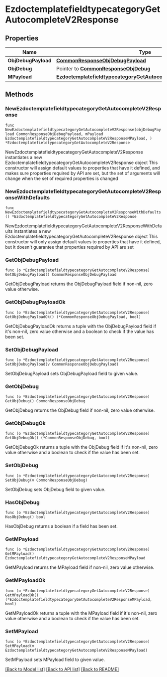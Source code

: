 # EzdoctemplatefieldtypecategoryGetAutocompleteV2Response

## Properties

Name | Type | Description | Notes
------------ | ------------- | ------------- | -------------
**ObjDebugPayload** | [**CommonResponseObjDebugPayload**](CommonResponseObjDebugPayload.md) |  | 
**ObjDebug** | Pointer to [**CommonResponseObjDebug**](CommonResponseObjDebug.md) |  | [optional] 
**MPayload** | [**EzdoctemplatefieldtypecategoryGetAutocompleteV2ResponseMPayload**](EzdoctemplatefieldtypecategoryGetAutocompleteV2ResponseMPayload.md) |  | 

## Methods

### NewEzdoctemplatefieldtypecategoryGetAutocompleteV2Response

`func NewEzdoctemplatefieldtypecategoryGetAutocompleteV2Response(objDebugPayload CommonResponseObjDebugPayload, mPayload EzdoctemplatefieldtypecategoryGetAutocompleteV2ResponseMPayload, ) *EzdoctemplatefieldtypecategoryGetAutocompleteV2Response`

NewEzdoctemplatefieldtypecategoryGetAutocompleteV2Response instantiates a new EzdoctemplatefieldtypecategoryGetAutocompleteV2Response object
This constructor will assign default values to properties that have it defined,
and makes sure properties required by API are set, but the set of arguments
will change when the set of required properties is changed

### NewEzdoctemplatefieldtypecategoryGetAutocompleteV2ResponseWithDefaults

`func NewEzdoctemplatefieldtypecategoryGetAutocompleteV2ResponseWithDefaults() *EzdoctemplatefieldtypecategoryGetAutocompleteV2Response`

NewEzdoctemplatefieldtypecategoryGetAutocompleteV2ResponseWithDefaults instantiates a new EzdoctemplatefieldtypecategoryGetAutocompleteV2Response object
This constructor will only assign default values to properties that have it defined,
but it doesn't guarantee that properties required by API are set

### GetObjDebugPayload

`func (o *EzdoctemplatefieldtypecategoryGetAutocompleteV2Response) GetObjDebugPayload() CommonResponseObjDebugPayload`

GetObjDebugPayload returns the ObjDebugPayload field if non-nil, zero value otherwise.

### GetObjDebugPayloadOk

`func (o *EzdoctemplatefieldtypecategoryGetAutocompleteV2Response) GetObjDebugPayloadOk() (*CommonResponseObjDebugPayload, bool)`

GetObjDebugPayloadOk returns a tuple with the ObjDebugPayload field if it's non-nil, zero value otherwise
and a boolean to check if the value has been set.

### SetObjDebugPayload

`func (o *EzdoctemplatefieldtypecategoryGetAutocompleteV2Response) SetObjDebugPayload(v CommonResponseObjDebugPayload)`

SetObjDebugPayload sets ObjDebugPayload field to given value.


### GetObjDebug

`func (o *EzdoctemplatefieldtypecategoryGetAutocompleteV2Response) GetObjDebug() CommonResponseObjDebug`

GetObjDebug returns the ObjDebug field if non-nil, zero value otherwise.

### GetObjDebugOk

`func (o *EzdoctemplatefieldtypecategoryGetAutocompleteV2Response) GetObjDebugOk() (*CommonResponseObjDebug, bool)`

GetObjDebugOk returns a tuple with the ObjDebug field if it's non-nil, zero value otherwise
and a boolean to check if the value has been set.

### SetObjDebug

`func (o *EzdoctemplatefieldtypecategoryGetAutocompleteV2Response) SetObjDebug(v CommonResponseObjDebug)`

SetObjDebug sets ObjDebug field to given value.

### HasObjDebug

`func (o *EzdoctemplatefieldtypecategoryGetAutocompleteV2Response) HasObjDebug() bool`

HasObjDebug returns a boolean if a field has been set.

### GetMPayload

`func (o *EzdoctemplatefieldtypecategoryGetAutocompleteV2Response) GetMPayload() EzdoctemplatefieldtypecategoryGetAutocompleteV2ResponseMPayload`

GetMPayload returns the MPayload field if non-nil, zero value otherwise.

### GetMPayloadOk

`func (o *EzdoctemplatefieldtypecategoryGetAutocompleteV2Response) GetMPayloadOk() (*EzdoctemplatefieldtypecategoryGetAutocompleteV2ResponseMPayload, bool)`

GetMPayloadOk returns a tuple with the MPayload field if it's non-nil, zero value otherwise
and a boolean to check if the value has been set.

### SetMPayload

`func (o *EzdoctemplatefieldtypecategoryGetAutocompleteV2Response) SetMPayload(v EzdoctemplatefieldtypecategoryGetAutocompleteV2ResponseMPayload)`

SetMPayload sets MPayload field to given value.



[[Back to Model list]](../README.md#documentation-for-models) [[Back to API list]](../README.md#documentation-for-api-endpoints) [[Back to README]](../README.md)


